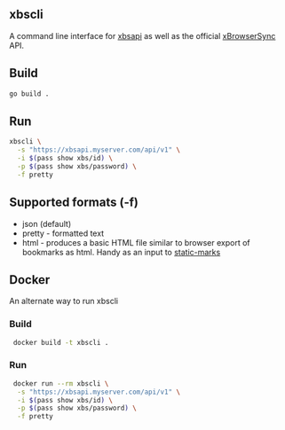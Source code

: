 xbscli
------

A command line interface for [xbsapi](https://github.com/mrusme/xbsapi) as well 
as the official [xBrowserSync](https://github.com/xbrowsersync/api) API.


## Build

```sh
go build .
```

## Run

```sh
xbscli \
  -s "https://xbsapi.myserver.com/api/v1" \
  -i $(pass show xbs/id) \
  -p $(pass show xbs/password) \
  -f pretty
```

## Supported formats (-f)

* json (default)
* pretty - formatted text
* html - produces a basic HTML file similar to browser export of bookmarks as html. Handy as an input to [static-marks](https://darekkay.com/static-marks/)

## Docker

An alternate way to run xbscli

### Build

```sh
 docker build -t xbscli .
```

### Run

```sh
 docker run --rm xbscli \
  -s "https://xbsapi.myserver.com/api/v1" \
  -i $(pass show xbs/id) \
  -p $(pass show xbs/password) \
  -f pretty
```
